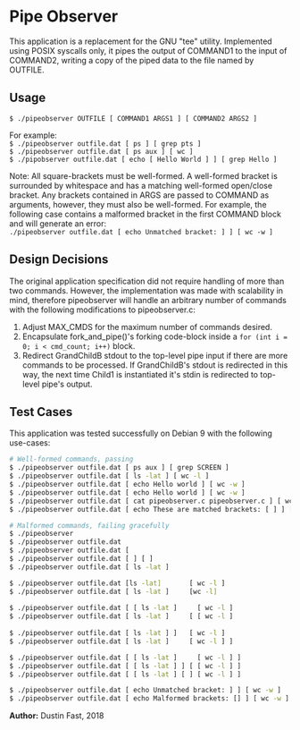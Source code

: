 # Pipe Observer

This application is a replacement for the GNU "tee" utility. Implemented 
using POSIX syscalls only, it pipes the output of COMMAND1 to the input of
COMMAND2, writing a copy of the piped data to the file named by OUTFILE.

## Usage

`$ ./pipeobserver OUTFILE [ COMMAND1 ARGS1 ] [ COMMAND2 ARGS2 ]`

For example:  
`$ ./pipeobserver outfile.dat [ ps ] [ grep pts ]`  
`$ ./pipeobserver outfile.dat [ ps aux ] [ wc ]`  
`$ ./pipobserver outfile.dat [ echo [ Hello World ] ] [ grep Hello ]`

Note: All square-brackets must be well-formed. A well-formed bracket is surrounded by whitespace and has a matching well-formed open/close bracket. Any brackets contained in ARGS are passed to COMMAND as arguments, however, they must also be well-formed. For example, the following case contains a malformed bracket in the first COMMAND block and will generate an error:  
`./pipeobserver outfile.dat [ echo Unmatched bracket: ] ] [ wc -w ]`

## Design Decisions

The original application specification did not require handling of more than two commands. However, the implementation was made with scalability in mind, therefore pipeobserver will handle an arbitrary number of commands with the following modifications to pipeobserver.c:

1. Adjust MAX_CMDS for the maximum number of commands desired.
2. Encapsulate fork_and_pipe()'s forking code-block inside a `for (int i = 0; i < cmd_count; i++)` block.
3. Redirect GrandChildB stdout to the top-level pipe input if there are more commands to be processed. If GrandChildB's stdout is redirected in this way, the next time Child1 is instantiated it's stdin is redirected to top-level pipe's output.

## Test Cases
This application was tested successfully on Debian 9 with the following use-cases:

``` bash
# Well-formed commands, passing
$ ./pipeobserver outfile.dat [ ps aux ] [ grep SCREEN ]
$ ./pipeobserver outfile.dat [ ls -lat ] [ wc -l ]
$ ./pipeobserver outfile.dat [ echo Hello world ] [ wc -w ]
$ ./pipeobserver outfile.dat [ echo Hello world ] [ wc -w ]
$ ./pipeobserver outfile.dat [ cat pipeobserver.c pipeobserver.c ] [ wc -l ]
$ ./pipeobserver outfile.dat [ echo These are matched brackets: [ ] ] [ wc -w ]

# Malformed commands, failing gracefully
$ ./pipeobserver
$ ./pipeobserver outfile.dat
$ ./pipeobserver outfile.dat [
$ ./pipeobserver outfile.dat [ ] [ ]
$ ./pipeobserver outfile.dat [ ls -lat ]

$ ./pipeobserver outfile.dat [ls -lat]       [ wc -l ]
$ ./pipeobserver outfile.dat [ ls -lat ]     [wc -l]
  
$ ./pipeobserver outfile.dat [ [ ls -lat ]     [ wc -l ]
$ ./pipeobserver outfile.dat [ ls -lat ]     [ [ wc -l ]
 
$ ./pipeobserver outfile.dat [ ls -lat ] ]   [ wc -l ]
$ ./pipeobserver outfile.dat [ ls -lat ]     [ wc -l ] ]

$ ./pipeobserver outfile.dat [ [ ls -lat ]     [ wc -l ] ]
$ ./pipeobserver outfile.dat [ [ ls -lat ] ] [ [ wc -l ] ]
$ ./pipeobserver outfile.dat [ [ ls -lat ] [ ] [ wc -l ] ]

$ ./pipeobserver outfile.dat [ echo Unmatched bracket: ] ] [ wc -w ]
$ ./pipeobserver outfile.dat [ echo Malformed brackets: [] ] [ wc -w ]

```

__Author:__ Dustin Fast, 2018
